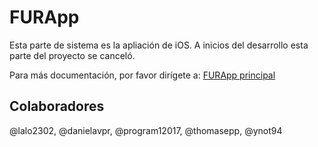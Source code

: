 # FURApp

Esta parte de sistema es la apliación de iOS. A inicios del desarrollo esta parte del proyecto se canceló.

Para más documentación, por favor dirígete a: [FURApp principal](https://github.com/furamx/FURApp_Android)

## Colaboradores

@lalo2302, @danielavpr, @program12017, @thomasepp, @ynot94
